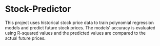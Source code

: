 # Stock-Predictor
This project uses historical stock price data to train polynomial regression models and predict future stock prices. The models' accuracy is evaluated using R-squared values and the predicted values are compared to the actual future prices.
